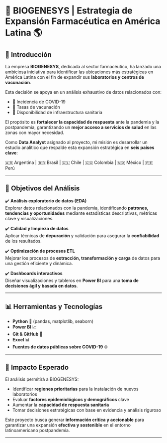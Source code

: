 # 🧬 BIOGENESYS | Estrategia de Expansión Farmacéutica en América Latina 🌎

## 📌 Introducción

La empresa **BIOGENESYS**, dedicada al sector farmacéutico, ha lanzado una ambiciosa iniciativa para identificar las ubicaciones más estratégicas en América Latina con el fin de expandir sus **laboratorios y centros de vacunación**. 

Esta decisión se apoya en un análisis exhaustivo de datos relacionados con:

- 🦠 Incidencia de COVID-19  
- 💉 Tasas de vacunación  
- 🏥 Disponibilidad de infraestructura sanitaria  

El propósito es **fortalecer la capacidad de respuesta** ante la pandemia y la postpandemia, garantizando un **mejor acceso a servicios de salud** en las zonas con mayor necesidad.

Como **Data Analyst** asignado al proyecto, mi misión es desarrollar un estudio analítico que respalde esta expansión estratégica en **seis países clave**:

🇦🇷 Argentina | 🇧🇷 Brasil | 🇨🇱 Chile | 🇨🇴 Colombia | 🇲🇽 México | 🇵🇪 Perú

---

## 🎯 Objetivos del Análisis

✔️ **Análisis exploratorio de datos (EDA)**  
Explorar datos relacionados con la pandemia, identificando **patrones, tendencias y oportunidades** mediante estadísticas descriptivas, métricas clave y visualizaciones.

✔️ **Calidad y limpieza de datos**  
Aplicar técnicas de **depuración** y validación para asegurar la **confiabilidad** de los resultados.

✔️ **Optimización de procesos ETL**  
Mejorar los procesos de **extracción, transformación y carga** de datos para una gestión eficiente y dinámica.

✔️ **Dashboards interactivos**  
Diseñar visualizaciones y tableros en **Power BI** para una **toma de decisiones ágil y basada en datos**.

---

## 📊 Herramientas y Tecnologías

- **Python** 🐍 (pandas, matplotlib, seaborn)
- **Power BI** 📈
- **Git & GitHub** 🔧
- **Excel** 📊
- **Fuentes de datos públicas sobre COVID-19** 🌐

---

## 🚀 Impacto Esperado

El análisis permitirá a BIOGENESYS:

- Identificar **regiones prioritarias** para la instalación de nuevos laboratorios
- Evaluar **factores epidemiológicos y demográficos** clave
- Aumentar la **capacidad de respuesta sanitaria**
- Tomar decisiones estratégicas con base en evidencia y análisis riguroso

Este proyecto busca generar **información crítica y accionable** para garantizar una expansión **efectiva y sostenible** en el entorno latinoamericano postpandemia.

---
